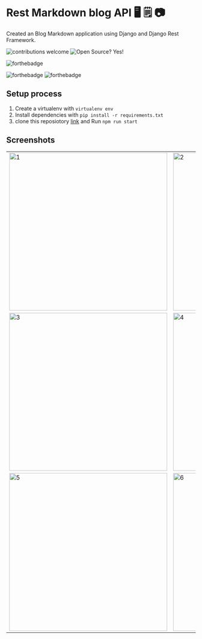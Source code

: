 






# Rest Markdown blog API :desktop_computer:	:spiral_notepad: :camera:

 Created an Blog Markdown application using Django and Django Rest Framework.

![contributions welcome](https://img.shields.io/badge/contributions-welcome-brightgreen.svg?style=flat)   ![Open Source? Yes!](https://badgen.net/badge/Open%20Source%20%3F/Yes%21/blue?icon=github)


![forthebadge](https://forthebadge.com/images/badges/made-with-python.svg)
 
 
  ![forthebadge](https://forthebadge.com/images/badges/built-with-love.svg) ![forthebadge](https://forthebadge.com/images/badges/for-you.svg)

## Setup process

1. Create a virtualenv with `virtualenv env`
2. Install dependencies with `pip install -r requirements.txt`
3. clone this reposiotory [link](https://github.com/justdjango/rest-markdown-blog-ui) and Run `npm run start`

## Screenshots
<table>
 <tr>
  <td>
   <img width="420" alt="1" src="https://user-images.githubusercontent.com/52202163/120165731-7c480e00-c219-11eb-9caf-8cb60502666a.png">
  </td>
  <td>
   <img width="420" alt="2" src="https://user-images.githubusercontent.com/52202163/120165777-8a962a00-c219-11eb-8344-884f852a9da5.png">
  </td>
 </tr>
 <tr>
  <td>
   <img width="420" alt="3" src="https://user-images.githubusercontent.com/52202163/120165801-8f5ade00-c219-11eb-895e-6c1aa6a2d415.png">
  </td>
  <td>
   <img width="420" alt="4" src="https://user-images.githubusercontent.com/52202163/120165824-941f9200-c219-11eb-9820-ea7d288bacb8.png">
   </td>
  </tr>
  <tr>
  <td>
   <img width="420" alt="5" src="https://user-images.githubusercontent.com/52202163/120165831-95e95580-c219-11eb-8667-b95c12a77f2a.png">
  </td>
  <td>
   <img width="420" alt="6" src="https://user-images.githubusercontent.com/52202163/120165834-971a8280-c219-11eb-844e-d9fc329eefcb.png">
   </td>
 </table>



